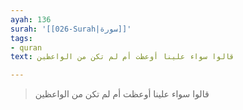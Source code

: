 ```yaml
---
ayah: 136
surah: '[[026-Surah|سورة]]'
tags:
- quran
text: قالوا سواء علينا أوعظت أم لم تكن من الواعظين

---
```

> قالوا سواء علينا أوعظت أم لم تكن من الواعظين
